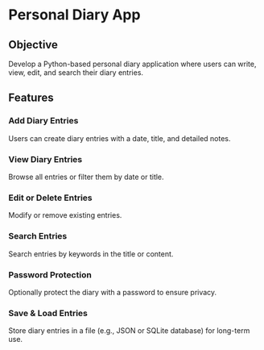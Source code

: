 # Personal Diary App
## Objective
Develop a Python-based personal diary application where users can write, view, edit, and search their diary entries.

## Features
### Add Diary Entries
Users can create diary entries with a date, title, and detailed notes.

### View Diary Entries
Browse all entries or filter them by date or title.

### Edit or Delete Entries
Modify or remove existing entries.

### Search Entries
Search entries by keywords in the title or content.

### Password Protection
Optionally protect the diary with a password to ensure privacy.

### Save & Load Entries
Store diary entries in a file (e.g., JSON or SQLite database) for long-term use.


